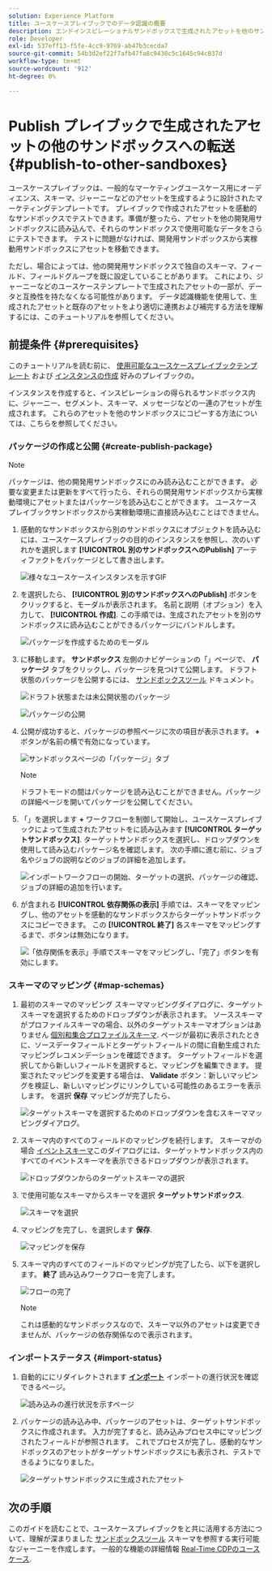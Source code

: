 ```yaml
---
solution: Experience Platform
title: ユースケースプレイブックでのデータ認識の概要
description: エンドインスピレーショナルサンドボックスで生成されたアセットを他のサンドボックスにコピーして、価値創出までの時間を短縮する方法を説明します。
role: Developer
exl-id: 537eff13-f5fe-4cc9-9769-ab47b3cecda7
source-git-commit: 54b3d2ef22f7afb47fa8c9430c5c1645c94c837d
workflow-type: tm+mt
source-wordcount: '912'
ht-degree: 0%

---
```


# Publish プレイブックで生成されたアセットの他のサンドボックスへの転送 {#publish-to-other-sandboxes}

ユースケースプレイブックは、一般的なマーケティングユースケース用にオーディエンス、スキーマ、ジャーニーなどのアセットを生成するように設計されたマーケティングテンプレートです。 プレイブックで作成されたアセットを感動的なサンドボックスでテストできます。準備が整ったら、アセットを他の開発用サンドボックスに読み込んで、それらのサンドボックスで使用可能なデータをさらにテストできます。 テストに問題がなければ、開発用サンドボックスから実稼動用サンドボックスにアセットを移動できます。

ただし、場合によっては、他の開発用サンドボックスで独自のスキーマ、フィールド、フィールドグループを既に設定していることがあります。 これにより、ジャーニーなどのユースケーステンプレートで生成されたアセットの一部が、データと互換性を持たなくなる可能性があります。 データ認識機能を使用して、生成されたアセットと既存のアセットをより適切に連携および補完する方法を理解するには、このチュートリアルを参照してください。

## 前提条件 {#prerequisites}

このチュートリアルを読む前に、 [使用可能なユースケースプレイブックテンプレート](/help/use-case-playbooks/playbooks/choose.md#search-and-filter) および [インスタンスの作成](/help/use-case-playbooks/playbooks/create-share-reuse.md) 好みのプレイブックの。

インスタンスを作成すると、インスピレーションの得られるサンドボックス内に、ジャーニー、セグメント、スキーマ、メッセージなどの一連のアセットが生成されます。 これらのアセットを他のサンドボックスにコピーする方法については、こちらを参照してください。

### パッケージの作成と公開 {#create-publish-package}

>[!NOTE]
>
> パッケージは、他の開発用サンドボックスにのみ読み込むことができます。 必要な変更または更新をすべて行ったら、それらの開発用サンドボックスから実稼動環境にアセットまたはパッケージを読み込むことができます。 ユースケースプレイブックサンドボックスから実稼動環境に直接読み込むことはできません。

1. 感動的なサンドボックスから別のサンドボックスにオブジェクトを読み込むには、ユースケースプレイブックの目的のインスタンスを参照し、次のいずれかを選択します **[!UICONTROL 別のサンドボックスへのPublish]** アーティファクトをパッケージとして書き出します。

   ![様々なユースケースインスタンスを示すGIF](/help/use-case-playbooks/assets/playbooks/data-awareness/browse-to-existing-instances-of-playbook.gif)

2. を選択したら、 **[!UICONTROL 別のサンドボックスへのPublish]** ボタンをクリックすると、モーダルが表示されます。 名前と説明（オプション）を入力して、 **[!UICONTROL 作成]**. この手順では、生成されたアセットを別のサンドボックスに読み込むことができるパッケージにバンドルします。

   ![パッケージを作成するためのモーダル](/help/use-case-playbooks/assets/playbooks/data-awareness/create-package-modal.png)

3. に移動します。 **サンドボックス** 左側のナビゲーションの「」ページで、 **パッケージ** タブをクリックし、パッケージを見つけて公開します。 ドラフト状態のパッケージを公開するには、 [サンドボックスツール](/help/sandboxes/ui/sandbox-tooling.md#add-an-object-to-an-existing-package-and-publish) ドキュメント。

   ![ドラフト状態または未公開状態のパッケージ](/help/use-case-playbooks/assets/playbooks/data-awareness/draft-mode.png)

   ![パッケージの公開](/help/use-case-playbooks/assets/playbooks/data-awareness/publish-draft.png)

4. 公開が成功すると、パッケージの参照ページに次の項目が表示されます。 **+** ボタンが名前の横で有効になっています。

   ![サンドボックスページの「パッケージ」タブ](/help/use-case-playbooks/assets/playbooks/data-awareness/packages.png)

   >[!NOTE]
   >
   > ドラフトモードの間はパッケージを読み込むことができません。パッケージの詳細ページを開いてパッケージを公開してください。

5. 「」を選択します **+** ワークフローを制御して開始し、ユースケースプレイブックによって生成されたアセットをに読み込みます **[!UICONTROL ターゲットサンドボックス]**. ターゲットサンドボックスを選択し、ドロップダウンを使用して読み込むパッケージ名を確認します。 次の手順に進む前に、ジョブ名やジョブの説明などのジョブの詳細を追加します。

   ![インポートワークフローの開始、ターゲットの選択、パッケージの確認、ジョブの詳細の追加を行います。](/help/use-case-playbooks/assets/playbooks/data-awareness/import-package-import-settings.png)

6. が含まれる **[!UICONTROL 依存関係の表示]** 手順では、スキーマをマッピングし、他のアセットを感動的なサンドボックスからターゲットサンドボックスにコピーできます。 この **[!UICONTROL 終了]** 各スキーマをマッピングするまで、ボタンは無効になります。

   ![「依存関係を表示」手順でスキーマをマッピングし、「完了」ボタンを有効にします。](/help/use-case-playbooks/assets/playbooks/data-awareness/import-package-view-dependencies.png)

### スキーマのマッピング {#map-schemas}

1. 最初のスキーマのマッピング スキーママッピングダイアログに、ターゲットスキーマを選択するためのドロップダウンが表示されます。 ソーススキーマがプロファイルスキーマの場合、以外のターゲットスキーマオプションはありません [個別和集合プロファイルスキーマ](/help/xdm/classes/individual-profile.md). ページが最初に表示されたときに、ソースデータフィールドとターゲットフィールドの間に自動生成されたマッピングレコメンデーションを確認できます。 ターゲットフィールドを選択してから新しいフィールドを選択すると、マッピングを編集できます。 提案されたマッピングを変更する場合は、 **Validate** ボタン：新しいマッピングを検証し、新しいマッピングにリンクしている可能性のあるエラーを表示します。 を選択 **保存** マッピングが完了したら、

   ![ターゲットスキーマを選択するためのドロップダウンを含むスキーママッピングダイアログ。](/help/use-case-playbooks/assets/playbooks/data-awareness/map-to-existing-fields.png)

2. スキーマ内のすべてのフィールドのマッピングを続行します。 スキーマがの場合 [イベントスキーマ](/help/xdm/classes/experienceevent.md)このダイアログには、ターゲットサンドボックス内のすべてのイベントスキーマを表示できるドロップダウンが表示されます。

   ![ドロップダウンからのターゲットスキーマの選択](/help/use-case-playbooks/assets/playbooks/data-awareness/map-to-event-schema.png)

3. で使用可能なスキーマからスキーマを選択 **ターゲットサンドボックス**.

   ![スキーマを選択](/help/use-case-playbooks/assets/playbooks/data-awareness/map-to-available-schemas.png)

4. マッピングを完了し、を選択します **保存**.

   ![マッピングを保存](/help/use-case-playbooks/assets/playbooks/data-awareness/map-to-existing-modal.png)

5. スキーマ内のすべてのフィールドのマッピングが完了したら、以下を選択します。 **終了** 読み込みワークフローを完了します。

   ![フローの完了](/help/use-case-playbooks/assets/playbooks/data-awareness/complete-flow.png)

   >[!NOTE]
   >
   > これは感動的なサンドボックスなので、スキーマ以外のアセットは変更できませんが、パッケージの依存関係なので表示されます。

### インポートステータス {#import-status}

1. 自動的ににリダイレクトされます [**インポート**](/help/sandboxes/ui/sandbox-tooling.md#view-import-details) インポートの進行状況を確認できるページ。

   ![読み込みの進行状況を示すページ](/help/use-case-playbooks/assets/playbooks/data-awareness/import-progress.png)

2. パッケージの読み込み中、パッケージのアセットは、ターゲットサンドボックスに作成されます。 入力が完了すると、読み込みプロセス中にマッピングされたフィールドが参照されます。 これでプロセスが完了し、感動的なサンドボックスのアセットがターゲットサンドボックスにも表示され、テストできるようになりました。

   ![ターゲットサンドボックスに生成されたアセット](/help/use-case-playbooks/assets/playbooks/data-awareness/packages.png)

## 次の手順

このガイドを読むことで、ユースケースプレイブックをと共に活用する方法について、理解が深まりました [サンドボックスツール](/help/sandboxes/ui/sandbox-tooling.md#monitor-import-jobs-and-view-import-objects-details) スキーマを参照する実行可能なジャーニーを作成します。 一般的な機能の詳細情報 [Real-Time CDPのユースケース](/help/rtcdp/use-case-guides/intelligent-re-engagement/intelligent-re-engagement.md).
